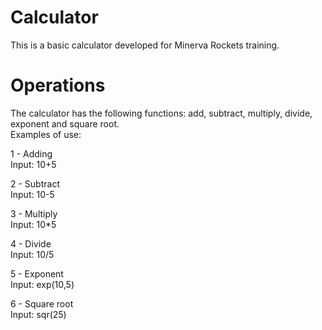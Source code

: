 # Calculator
This is a basic calculator developed for Minerva Rockets training.

# Operations
The calculator has the following functions: add, subtract, multiply, divide, exponent and square root.  
Examples of use:  

1 - Adding  
Input: 10+5  
  
2 - Subtract  
Input: 10-5  

3 - Multiply  
Input: 10*5  
  
4 - Divide  
Input: 10/5  
  
5 - Exponent  
Input: exp(10,5)  
  
6 - Square root  
Input: sqr(25)  
